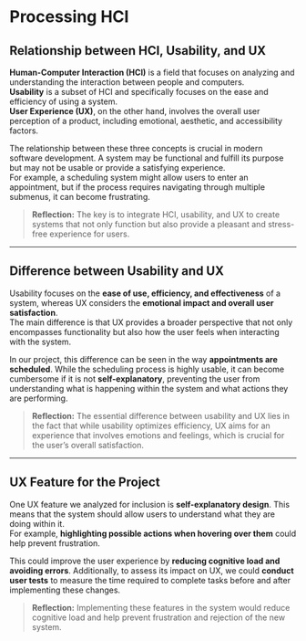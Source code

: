 # Processing HCI  

## Relationship between HCI, Usability, and UX  

**Human-Computer Interaction (HCI)** is a field that focuses on analyzing and understanding the interaction between people and computers.  
**Usability** is a subset of HCI and specifically focuses on the ease and efficiency of using a system.  
**User Experience (UX)**, on the other hand, involves the overall user perception of a product, including emotional, aesthetic, and accessibility factors.  

The relationship between these three concepts is crucial in modern software development. A system may be functional and fulfill its purpose but may not be usable or provide a satisfying experience.  
For example, a scheduling system might allow users to enter an appointment, but if the process requires navigating through multiple submenus, it can become frustrating.  

> **Reflection:** The key is to integrate HCI, usability, and UX to create systems that not only function but also provide a pleasant and stress-free experience for users.  

---

## Difference between Usability and UX  

Usability focuses on the **ease of use, efficiency, and effectiveness** of a system, whereas UX considers the **emotional impact and overall user satisfaction**.  
The main difference is that UX provides a broader perspective that not only encompasses functionality but also how the user feels when interacting with the system.  

In our project, this difference can be seen in the way **appointments are scheduled**. While the scheduling process is highly usable, it can become cumbersome if it is not **self-explanatory**, preventing the user from understanding what is happening within the system and what actions they are performing.  

> **Reflection:** The essential difference between usability and UX lies in the fact that while usability optimizes efficiency, UX aims for an experience that involves emotions and feelings, which is crucial for the user’s overall satisfaction.  

---

## UX Feature for the Project  

One UX feature we analyzed for inclusion is **self-explanatory design**. This means that the system should allow users to understand what they are doing within it.  
For example, **highlighting possible actions when hovering over them** could help prevent frustration.  

This could improve the user experience by **reducing cognitive load and avoiding errors**. Additionally, to assess its impact on UX, we could **conduct user tests** to measure the time required to complete tasks before and after implementing these changes.  

> **Reflection:** Implementing these features in the system would reduce cognitive load and help prevent frustration and rejection of the new system.  
